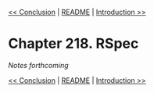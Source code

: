 [&lt;&lt; Conclusion](ch217-conclusion.md) | [README](README.md) | [Introduction &gt;&gt;](ch219-introduction.md)

# Chapter 218. RSpec

*Notes forthcoming*

[&lt;&lt; Conclusion](ch217-conclusion.md) | [README](README.md) | [Introduction &gt;&gt;](ch219-introduction.md)